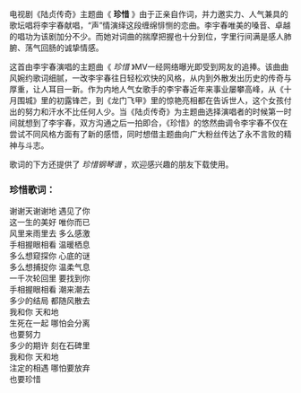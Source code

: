 

电视剧《陆贞传奇》主题曲《 **珍惜**
》由于正亲自作词，并力邀实力、人气兼具的歌坛唱将李宇春献唱，“声”情演绎这段缠绵悱恻的恋曲。李宇春唯美的嗓音、卓越的唱功为该剧加分不少。而她对词曲的揣摩把握也十分到位，字里行间满是感人肺腑、荡气回肠的诚挚情感。

这首由李宇春演唱的主题曲《 _珍惜_
》MV一经网络曝光即受到网友的追捧。该曲曲风婉约歌词细腻，一改李宇春往日轻松欢快的风格，从内到外散发出历史的传奇与厚重，让人耳目一新。作为内地人气女歌手的李宇春近年来事业屡攀高峰，从《十月围城》里的初露锋芒，到《龙门飞甲》里的惊艳亮相都在告诉世人，这个女孩付出的努力和汗水不比任何人少。当《陆贞传奇》为主题曲选择演唱者的时候第一时间就想到了李宇春，双方沟通之后一拍即合，《珍惜》的悠然曲调令李宇春不仅在尝试不同风格方面有了新的感悟，同时想借主题曲向广大粉丝传达了永不言败的精神与斗志。

歌词的下方还提供了 _珍惜钢琴谱_ ，欢迎感兴趣的朋友下载使用。

### 珍惜歌词：

谢谢天谢谢地 遇见了你  
这一生的美好 唯你而已  
风里来雨里去 多么感激  
手相握眼相看 温暖栖息  
多么想窥探你 心底的谜  
多么想捕捉你 温柔气息  
一千次轮回里 要找到你  
手相握眼相看 潮来潮去  
多少的结局 都随风散去  
我和你 天和地  
生死在一起 哪怕会分离  
也要努力  
多少的期许 刻在石碑里  
我和你 天和地  
注定的相遇 哪怕要放弃  
也要珍惜

